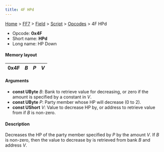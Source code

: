 ```yaml
---
title: 4F HPd
---
```


[Home](../../../../Main%20Page.md) > [FF7](../../../../FF7.md) > [Field](../../../Field.md) > [Script](../../Script.md) > [Opcodes](../Opcodes.md) > 4F HPd

-   Opcode: **0x4F**
-   Short name: **HPd**
-   Long name: HP Down

#### Memory layout

| 0x4F | *B* | *P* | *V* |
|------|-----|-----|-----|

#### Arguments

-   **const UByte** *B*: Bank to retrieve value for decreasing, or zero
    if the amount is specified by a constant in *V*.
-   **const UByte** *P*: Party member whose HP will decrease (0 to 2).
-   **const UShort** *V*: Value to decrease HP by, or address to
    retrieve value from if *B* is non-zero.

#### Description

Decreases the HP of the party member specified by *P* by the amount *V*.
If *B* is non-zero, then the value to decrease by is retrieved from bank
*B* and address *V*.
